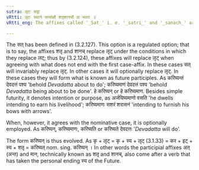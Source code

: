 ```yaml
---
sutra: लृटः सद्वा
vRtti: लृटः स्थाने सत्संज्ञौ शतृशानचौ वा भवतः ॥
vRtti_eng: The affixes called '_Sat_' i. e. '_satri_' and '_sanach_' are optionally the substitutes of '_Lrit_'.

---
```

The सत् has been defined in (3.2.127). This option is a regulated option; that is to say, the affixes शतृ and शानच् replace लृट् under the conditions in which they replace लट्; thus by (3.2.124), these affixes will replace लृट् when agreeing with what does not end with the first case-affix. In these cases सत् will invariably replace लृट्. In other cases it will optionally replace लृट्. In these cases they will form what is known as future participles. As करिष्यन्तं देवदत्तं पश्य 'behold _Devadatta_ about to do'; करिष्यमाणं देवदत्तं पश्य 'behold _Devadatta_ being about to be done'. हे करिष्यन् or हे करिष्यमाण. Besides simple futurity, it denotes intention or purpose, as अर्जयिष्यमाणो वसति 'he dwells intending to earn his livelihood'; करिष्यमाणः सशरं शरासनं 'intending to furnish his bows with arrows'.

When, however, it agrees with the nominative case, it is optionally employed. As करिष्यन्, करिष्यमाणः, करिष्यति or करिष्यते देवदत्तः '_Devadatta_ will do'.

The form करिष्यन् is thus evolved. As कृ + लृट् = कृ + स्य + लृट् (3.1.33) = कर + इट् + स्य + शतृ = करिष्यत् nom. sing. करिष्यन् । In other words the participial affixes अत् (अन्त) and मान, technically known as शतृ and शानच्, also come after a verb that has taken the personal ending स्य of the Future.
